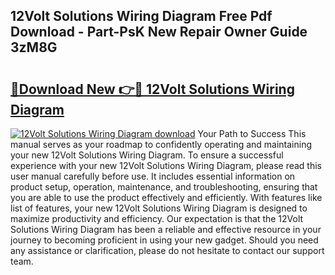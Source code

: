 ## 12Volt Solutions Wiring Diagram Free Pdf Download - Part-PsK New Repair Owner Guide 3zM8G

# <h2><a href="http://dfmd4f.blite.top/?on=12Volt+Solutions+Wiring+Diagram">🔗Download New 👉🔴 12Volt Solutions Wiring Diagram</a></h2>

[![12Volt Solutions Wiring Diagram download](https://i.imgur.com/lujVjoI.png)](http://dfmd4f.blite.top/?on=12Volt+Solutions+Wiring+Diagram)
Your Path to Success This manual serves as your roadmap to confidently operating and maintaining your new 12Volt Solutions Wiring Diagram. To ensure a successful experience with your new 12Volt Solutions Wiring Diagram, please read this user manual carefully before use. It includes essential information on product setup, operation, maintenance, and troubleshooting, ensuring that you are able to use the product effectively and efficiently. With features like list of features, your new 12Volt Solutions Wiring Diagram is designed to maximize productivity and efficiency. Our expectation is that the 12Volt Solutions Wiring Diagram has been a reliable and effective resource in your journey to becoming proficient in using your new gadget. Should you need any assistance or clarification, please do not hesitate to contact our support team.
